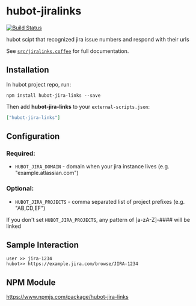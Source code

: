 # hubot-jiralinks

[![Build Status](https://travis-ci.org/bdashrad/hubot-jiralinks.svg)](https://travis-ci.org/bdashrad/hubot-jiralinks/)

hubot scipt that recognized jira issue numbers and respond with their urls

See [`src/jiralinks.coffee`](src/jiralinks.coffee) for full documentation.

## Installation

In hubot project repo, run:

`npm install hubot-jira-links --save`

Then add **hubot-jira-links** to your `external-scripts.json`:

```json
["hubot-jira-links"]
```

## Configuration
### Required:
* `HUBOT_JIRA_DOMAIN` - domain when your jira instance lives (e.g. "example.atlassian.com")
### Optional:
* `HUBOT_JIRA_PROJECTS` - comma separated list of project prefixes (e.g. "AB,CD,EF")

If you don't set `HUBOT_JIRA_PROJECTS`, any pattern of [a-zA-Z]-#### will be linked

## Sample Interaction

```
user >> jira-1234
hubot>> https://example.jira.com/browse/JIRA-1234
```

## NPM Module

https://www.npmjs.com/package/hubot-jira-links
